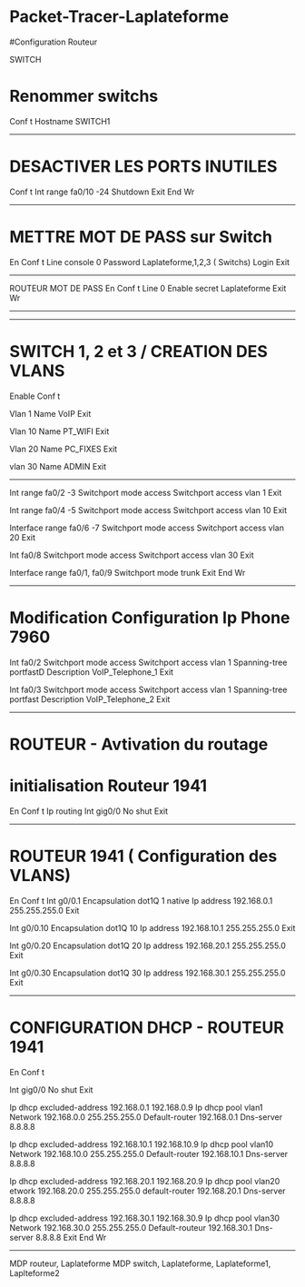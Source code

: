 # Packet-Tracer-Laplateforme

#Configuration Routeur

SWITCH

# Renommer switchs
Conf t
Hostname SWITCH1

----
# DESACTIVER LES PORTS INUTILES
Conf t
Int range fa0/10 -24
Shutdown
Exit
End
Wr

-------
# METTRE MOT DE PASS sur Switch
En
Conf t
Line console 0
Password Laplateforme,1,2,3 ( Switchs)
Login
Exit

---
ROUTEUR MOT DE PASS
En
Conf t
Line 0
Enable secret Laplateforme
Exit
Wr

---



-----------
# SWITCH  1, 2 et 3 / CREATION DES VLANS

Enable
Conf t

Vlan 1
Name VoIP
Exit

Vlan 10
Name PT_WIFI
Exit

Vlan 20
Name PC_FIXES
Exit

vlan 30
Name ADMIN
Exit

-------------------------------------------------------------
Int range fa0/2 -3
Switchport mode access
Switchport access vlan 1
Exit

Int range fa0/4 -5
Switchport mode access
Switchport access vlan 10
Exit

Interface range fa0/6 -7
Switchport mode access
Switchport access vlan 20
Exit

Int fa0/8
Switchport mode access
Switchport access vlan 30
Exit

Interface range fa0/1, fa0/9
Switchport mode trunk
Exit
End
Wr

---

# Modification Configuration Ip Phone 7960
Int fa0/2
Switchport mode access
Switchport access vlan 1
Spanning-tree portfastD
Description VoIP_Telephone_1
Exit

Int fa0/3
Switchport mode access
Switchport access vlan 1
Spanning-tree portfast
Description VoIP_Telephone_2
Exit

---------------
# ROUTEUR - Avtivation du routage
# initialisation Routeur 1941
En
Conf t
Ip routing
Int gig0/0
No shut
Exit

-----------
# ROUTEUR 1941 ( Configuration des VLANS)
En
Conf t
Int g0/0.1
Encapsulation dot1Q 1 native
Ip address 192.168.0.1 255.255.255.0
Exit

Int g0/0.10
Encapsulation dot1Q 10
Ip address 192.168.10.1 255.255.255.0
Exit

Int g0/0.20
Encapsulation dot1Q 20
Ip address 192.168.20.1 255.255.255.0
Exit

Int g0/0.30
Encapsulation dot1Q 30
Ip address 192.168.30.1 255.255.255.0
Exit

------------
# CONFIGURATION DHCP - ROUTEUR 1941
En
Conf t

Int gig0/0
No shut
Exit

Ip dhcp excluded-address 192.168.0.1 192.168.0.9
Ip dhcp pool vlan1
Network 192.168.0.0 255.255.255.0
Default-router 192.168.0.1
Dns-server 8.8.8.8

Ip dhcp excluded-address 192.168.10.1 192.168.10.9
Ip dhcp pool vlan10
Network 192.168.10.0 255.255.255.0
Default-router 192.168.10.1
Dns-server 8.8.8.8

Ip dhcp excluded-address 192.168.20.1 192.168.20.9
Ip dhcp pool vlan20
etwork 192.168.20.0 255.255.255.0
default-router 192.168.20.1
Dns-server 8.8.8.8

Ip dhcp excluded-address 192.168.30.1 192.168.30.9
Ip dhcp pool vlan30
Network 192.168.30.0 255.255.255.0
Default-routeur 192.168.30.1
Dns-server 8.8.8.8
Exit
End
Wr

---------------
MDP routeur, Laplateforme
MDP switch, Laplateforme, Laplateforme1, Laplteforme2


